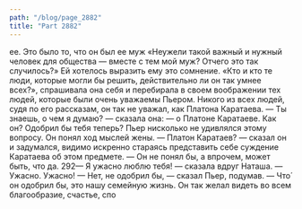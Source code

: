 ```yaml
---
path: "/blog/page_2882"
title: "Part 2882"
---
```


ее. Это было то, что он был ее муж «Неужели такой важный и нужный человек для общества — вместе с тем мой муж? Отчего это так случилось?» Ей хотелось выразить ему это сомнение. «Кто и кто те люди, которые могли бы решить, действительно ли он так умнее всех?», спрашивала она себя и перебирала в своем воображении тех людей, которые были очень уважаемы Пьером. Никого из всех людей, судя по его рассказам, он так не уважал, как Платона Каратаева.
— Ты знаешь, о чем я думаю? — сказала она: — о Платоне Каратаеве. Как он? Одобрил бы тебя теперь?
Пьер нисколько не удивлялся этому вопросу. Он понял ход мыслей жены.
— Платон Каратаев? — сказал он и задумался, видимо искренно стараясь представить себе суждение Каратаева об этом предмете. — Он не понял бы, а впрочем, может быть, что да.
292— Я ужасно люблю тебя! — сказала вдруг Наташа. — Ужасно. Ужасно!
— Нет, не одобрил бы, — сказал Пьер, подумав. — Что́ он одобрил бы, это нашу семейную жизнь. Он так желал видеть во всем благообразие, счастье, спо
